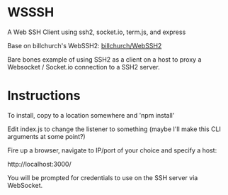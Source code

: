 # WSSSH
A Web SSH Client using ssh2, socket.io, term.js, and express

Base on billchurch's WebSSH2: [billchurch/WebSSH2](https://github.com/billchurch/WebSSH2)

Bare bones example of using SSH2 as a client on a host to proxy a Websocket / Socket.io connection to a SSH2 server. 

# Instructions
To install, copy to a location somewhere and 'npm install'

Edit index.js to change the listener to something (maybe I'll make this CLI arguments at some point?)

Fire up a browser, navigate to IP/port of your choice and specify a host:

http://localhost:3000/

You will be prompted for credentials to use on the SSH server via WebSocket.

